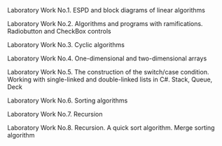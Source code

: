 Laboratory Work No.1. ESPD and block diagrams of linear algorithms

Laboratory Work No.2. Algorithms and programs with ramifications. Radiobutton and CheckBox controls

Laboratory Work No.3. Cyclic algorithms

Laboratory Work No.4. One-dimensional and two-dimensional arrays

Laboratory Work No.5. The construction of the switch/case condition. Working with single-linked and double-linked lists in C#. Stack, Queue, Deck

Laboratory Work No.6. Sorting algorithms

Laboratory Work No.7. Recursion

Laboratory Work No.8. Recursion. A quick sort algorithm. Merge sorting algorithm
